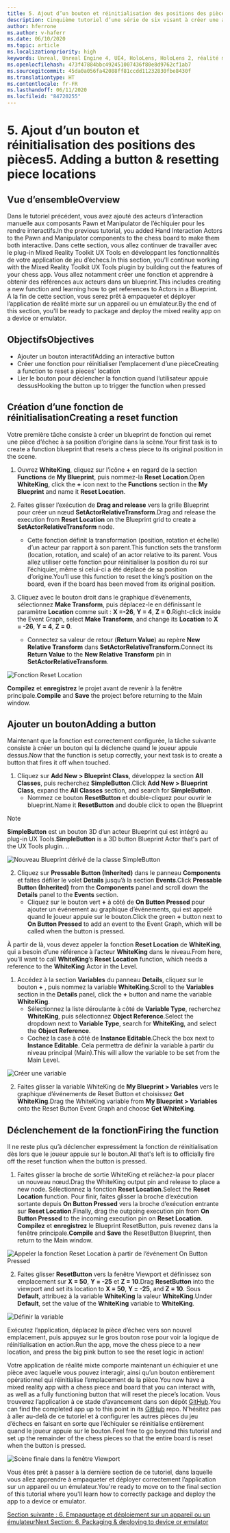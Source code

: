 ```yaml
---
title: 5. Ajout d’un bouton et réinitialisation des positions des pièces
description: Cinquième tutoriel d’une série de six visant à créer une application de jeu d’échecs simple avec Unreal Engine 4 et le plug-in Mixed Reality Toolkit UX Tools
author: hferrone
ms.author: v-haferr
ms.date: 06/10/2020
ms.topic: article
ms.localizationpriority: high
keywords: Unreal, Unreal Engine 4, UE4, HoloLens, HoloLens 2, réalité mixte, tutoriel, bien démarrer, mrtk, uxt, UX Tools, documentation
ms.openlocfilehash: 473f47884bbc492451007436f80e8d9762cf1ab7
ms.sourcegitcommit: 45da0a056fa42088ff81ccdd11232830fbe8430f
ms.translationtype: HT
ms.contentlocale: fr-FR
ms.lasthandoff: 06/11/2020
ms.locfileid: "84720255"
---
```

# <a name="5-adding-a-button--resetting-piece-locations"></a><span data-ttu-id="4ee1e-104">5. Ajout d’un bouton et réinitialisation des positions des pièces</span><span class="sxs-lookup"><span data-stu-id="4ee1e-104">5. Adding a button & resetting piece locations</span></span>


## <a name="overview"></a><span data-ttu-id="4ee1e-105">Vue d’ensemble</span><span class="sxs-lookup"><span data-stu-id="4ee1e-105">Overview</span></span>

<span data-ttu-id="4ee1e-106">Dans le tutoriel précédent, vous avez ajouté des acteurs d’interaction manuelle aux composants Pawn et Manipulator de l’échiquier pour les rendre interactifs.</span><span class="sxs-lookup"><span data-stu-id="4ee1e-106">In the previous tutorial, you added Hand Interaction Actors to the Pawn and Manipulator components to the chess board to make them both interactive.</span></span> <span data-ttu-id="4ee1e-107">Dans cette section, vous allez continuer de travailler avec le plug-in Mixed Reality Toolkit UX Tools en développant les fonctionnalités de votre application de jeu d’échecs.</span><span class="sxs-lookup"><span data-stu-id="4ee1e-107">In this section, you'll continue working with the Mixed Reality Toolkit UX Tools plugin by building out the features of your chess app.</span></span> <span data-ttu-id="4ee1e-108">Vous allez notamment créer une fonction et apprendre à obtenir des références aux acteurs dans un blueprint.</span><span class="sxs-lookup"><span data-stu-id="4ee1e-108">This includes creating a new function and learning how to get references to Actors in a Blueprint.</span></span> <span data-ttu-id="4ee1e-109">À la fin de cette section, vous serez prêt à empaqueter et déployer l’application de réalité mixte sur un appareil ou un émulateur.</span><span class="sxs-lookup"><span data-stu-id="4ee1e-109">By the end of this section, you'll be ready to package and deploy the mixed reality app on a device or emulator.</span></span>

## <a name="objectives"></a><span data-ttu-id="4ee1e-110">Objectifs</span><span class="sxs-lookup"><span data-stu-id="4ee1e-110">Objectives</span></span>

* <span data-ttu-id="4ee1e-111">Ajouter un bouton interactif</span><span class="sxs-lookup"><span data-stu-id="4ee1e-111">Adding an interactive button</span></span>
* <span data-ttu-id="4ee1e-112">Créer une fonction pour réinitialiser l’emplacement d’une pièce</span><span class="sxs-lookup"><span data-stu-id="4ee1e-112">Creating a function to reset a pieces' location</span></span>
* <span data-ttu-id="4ee1e-113">Lier le bouton pour déclencher la fonction quand l’utilisateur appuie dessus</span><span class="sxs-lookup"><span data-stu-id="4ee1e-113">Hooking the button up to trigger the function when pressed</span></span>

## <a name="creating-a-reset-function"></a><span data-ttu-id="4ee1e-114">Création d’une fonction de réinitialisation</span><span class="sxs-lookup"><span data-stu-id="4ee1e-114">Creating a reset function</span></span>
<span data-ttu-id="4ee1e-115">Votre première tâche consiste à créer un blueprint de fonction qui remet une pièce d’échec à sa position d’origine dans la scène.</span><span class="sxs-lookup"><span data-stu-id="4ee1e-115">Your first task is to create a function blueprint that resets a chess piece to its original position in the scene.</span></span> 

1.  <span data-ttu-id="4ee1e-116">Ouvrez **WhiteKing**, cliquez sur l’icône **+** en regard de la section **Functions** de **My Blueprint**, puis nommez-la **Reset Location**.</span><span class="sxs-lookup"><span data-stu-id="4ee1e-116">Open **WhiteKing**, click the **+** icon next to the **Functions** section in the **My Blueprint** and name it **Reset Location**.</span></span> 

2.  <span data-ttu-id="4ee1e-117">Faites glisser l’exécution de **Drag and release** vers la grille Blueprint pour créer un nœud **SetActorRelativeTransform**.</span><span class="sxs-lookup"><span data-stu-id="4ee1e-117">Drag and release the execution from **Reset Location** on the Blueprint grid to create a **SetActorRelativeTransform** node.</span></span> 
    * <span data-ttu-id="4ee1e-118">Cette fonction définit la transformation (position, rotation et échelle) d’un acteur par rapport à son parent.</span><span class="sxs-lookup"><span data-stu-id="4ee1e-118">This function sets the transform (location, rotation, and scale) of an actor relative to its parent.</span></span> <span data-ttu-id="4ee1e-119">Vous allez utiliser cette fonction pour réinitialiser la position du roi sur l’échiquier, même si celui-ci a été déplacé de sa position d’origine.</span><span class="sxs-lookup"><span data-stu-id="4ee1e-119">You’ll use this function to reset the king’s position on the board, even if the board has been moved from its original position.</span></span> 
    
3. <span data-ttu-id="4ee1e-120">Cliquez avec le bouton droit dans le graphique d’événements, sélectionnez **Make Transform**, puis déplacez-le en définissant le paramètre **Location** comme suit : **X =-26**, **Y = 4**, **Z = 0**.</span><span class="sxs-lookup"><span data-stu-id="4ee1e-120">Right-click inside the Event Graph, select **Make Transform**, and change its **Location** to **X = -26**, **Y = 4**, **Z = 0**.</span></span>
    * <span data-ttu-id="4ee1e-121">Connectez sa valeur de retour (**Return Value**) au repère **New Relative Transform** dans **SetActorRelativeTransform**.</span><span class="sxs-lookup"><span data-stu-id="4ee1e-121">Connect its **Return Value** to the **New Relative Transform** pin in **SetActorRelativeTransform**.</span></span> 

![Fonction Reset Location](images/unreal-uxt/5-function.PNG)

<span data-ttu-id="4ee1e-123">**Compilez** et **enregistrez** le projet avant de revenir à la fenêtre principale.</span><span class="sxs-lookup"><span data-stu-id="4ee1e-123">**Compile** and **Save** the project before returning to the Main window.</span></span> 


## <a name="adding-a-button"></a><span data-ttu-id="4ee1e-124">Ajouter un bouton</span><span class="sxs-lookup"><span data-stu-id="4ee1e-124">Adding a button</span></span>
<span data-ttu-id="4ee1e-125">Maintenant que la fonction est correctement configurée, la tâche suivante consiste à créer un bouton qui la déclenche quand le joueur appuie dessus.</span><span class="sxs-lookup"><span data-stu-id="4ee1e-125">Now that the function is setup correctly, your next task is to create a button that fires it off when touched.</span></span> 

1.  <span data-ttu-id="4ee1e-126">Cliquez sur **Add New > Blueprint Class**, développez la section **All Classes**, puis recherchez **SimpleButton**.</span><span class="sxs-lookup"><span data-stu-id="4ee1e-126">Click **Add New > Blueprint Class**, expand the **All Classes** section, and search for **SimpleButton**.</span></span> 
    * <span data-ttu-id="4ee1e-127">Nommez ce bouton **ResetButton** et double-cliquez pour ouvrir le blueprint.</span><span class="sxs-lookup"><span data-stu-id="4ee1e-127">Name it **ResetButton** and double click to open the Blueprint</span></span>

> [!NOTE]
> <span data-ttu-id="4ee1e-128">**SimpleButton** est un bouton 3D d’un acteur Blueprint qui est intégré au plug-in UX Tools.</span><span class="sxs-lookup"><span data-stu-id="4ee1e-128">**SimpleButton** is a 3D button Blueprint Actor that's part of the UX Tools plugin.</span></span> <span data-ttu-id="4ee1e-129">.</span><span class="sxs-lookup"><span data-stu-id="4ee1e-129">.</span></span> 

![Nouveau Blueprint dérivé de la classe SimpleButton](images/unreal-uxt/5-subclass.PNG)

2. <span data-ttu-id="4ee1e-131">Cliquez sur **Pressable Button (Inherited)** dans le panneau **Components** et faites défiler le volet **Details** jusqu’à la section **Events**.</span><span class="sxs-lookup"><span data-stu-id="4ee1e-131">Click **Pressable Button (Inherited)** from the **Components** panel and scroll down the **Details** panel to the **Events** section.</span></span> 
    * <span data-ttu-id="4ee1e-132">Cliquez sur le bouton vert **+** à côté de **On Button Pressed** pour ajouter un événement au graphique d’événements, qui est appelé quand le joueur appuie sur le bouton.</span><span class="sxs-lookup"><span data-stu-id="4ee1e-132">Click the green **+** button next to **On Button Pressed** to add an event to the Event Graph, which will be called when the button is pressed.</span></span> 
    
<span data-ttu-id="4ee1e-133">À partir de là, vous devez appeler la fonction **Reset Location** de **WhiteKing**, qui a besoin d’une référence à l’acteur **WhiteKing** dans le niveau.</span><span class="sxs-lookup"><span data-stu-id="4ee1e-133">From here, you’ll want to call **WhiteKing**’s **Reset Location** function, which needs a reference to the **WhiteKing** Actor in the Level.</span></span> 

1.  <span data-ttu-id="4ee1e-134">Accédez à la section **Variables** du panneau **Details**, cliquez sur le bouton **+** , puis nommez la variable **WhiteKing**.</span><span class="sxs-lookup"><span data-stu-id="4ee1e-134">Scroll to the **Variables** section in the **Details** panel, click the **+** button and name the variable **WhiteKing**.</span></span> 
    * <span data-ttu-id="4ee1e-135">Sélectionnez la liste déroulante à côté de **Variable Type**, recherchez **WhiteKing**, puis sélectionnez **Object Reference**.</span><span class="sxs-lookup"><span data-stu-id="4ee1e-135">Select the dropdown next to **Variable Type**, search for **WhiteKing**, and select the **Object Reference**.</span></span> 
    * <span data-ttu-id="4ee1e-136">Cochez la case à côté de **Instance Editable**.</span><span class="sxs-lookup"><span data-stu-id="4ee1e-136">Check the box next to **Instance Editable**.</span></span> <span data-ttu-id="4ee1e-137">Cela permettra de définir la variable à partir du niveau principal (Main).</span><span class="sxs-lookup"><span data-stu-id="4ee1e-137">This will allow the variable to be set from the Main Level.</span></span> 

![Créer une variable](images/unreal-uxt/5-var.PNG)

2.  <span data-ttu-id="4ee1e-139">Faites glisser la variable WhiteKing de **My Blueprint > Variables** vers le graphique d’événements de Reset Button et choisissez **Get WhiteKing**.</span><span class="sxs-lookup"><span data-stu-id="4ee1e-139">Drag the WhiteKing variable from **My Blueprint > Variables** onto the Reset Button Event Graph and choose **Get WhiteKing**.</span></span> 

## <a name="firing-the-function"></a><span data-ttu-id="4ee1e-140">Déclenchement de la fonction</span><span class="sxs-lookup"><span data-stu-id="4ee1e-140">Firing the function</span></span>
<span data-ttu-id="4ee1e-141">Il ne reste plus qu’à déclencher expressément la fonction de réinitialisation dès lors que le joueur appuie sur le bouton.</span><span class="sxs-lookup"><span data-stu-id="4ee1e-141">All that's left is to officially fire off the reset function when the button is pressed.</span></span>

1.  <span data-ttu-id="4ee1e-142">Faites glisser la broche de sortie WhiteKing et relâchez-la pour placer un nouveau nœud.</span><span class="sxs-lookup"><span data-stu-id="4ee1e-142">Drag the WhiteKing output pin and release to place a new node.</span></span> <span data-ttu-id="4ee1e-143">Sélectionnez la fonction **Reset Location**.</span><span class="sxs-lookup"><span data-stu-id="4ee1e-143">Select the **Reset Location** function.</span></span> <span data-ttu-id="4ee1e-144">Pour finir, faites glisser la broche d’exécution sortante depuis **On Button Pressed** vers la broche d’exécution entrante sur **Reset Location**.</span><span class="sxs-lookup"><span data-stu-id="4ee1e-144">Finally, drag the outgoing execution pin from **On Button Pressed** to the incoming execution pin on **Reset Location**.</span></span> <span data-ttu-id="4ee1e-145">**Compilez** et **enregistrez** le Blueprint ResetButton, puis revenez dans la fenêtre principale.</span><span class="sxs-lookup"><span data-stu-id="4ee1e-145">**Compile** and **Save** the ResetButton Blueprint, then return to the Main window.</span></span> 

![Appeler la fonction Reset Location à partir de l’événement On Button Pressed](images/unreal-uxt/5-callresetloc.PNG)

2.  <span data-ttu-id="4ee1e-147">Faites glisser **ResetButton** vers la fenêtre Viewport et définissez son emplacement sur **X = 50**, **Y = -25** et **Z = 10**.</span><span class="sxs-lookup"><span data-stu-id="4ee1e-147">Drag **ResetButton** into the viewport and set its location to **X = 50**, **Y = -25**, and **Z = 10**.</span></span> <span data-ttu-id="4ee1e-148">Sous **Default**, attribuez à la variable **WhiteKing** la valeur **WhiteKing**.</span><span class="sxs-lookup"><span data-stu-id="4ee1e-148">Under **Default**, set the value of the **WhiteKing** variable to **WhiteKing**.</span></span>

![Définir la variable](images/unreal-uxt/5-buttonlevel.PNG)

<span data-ttu-id="4ee1e-150">Exécutez l’application, déplacez la pièce d’échec vers son nouvel emplacement, puis appuyez sur le gros bouton rose pour voir la logique de réinitialisation en action.</span><span class="sxs-lookup"><span data-stu-id="4ee1e-150">Run the app, move the chess piece to a new location, and press the big pink button to see the reset logic in action!</span></span>

<span data-ttu-id="4ee1e-151">Votre application de réalité mixte comporte maintenant un échiquier et une pièce avec laquelle vous pouvez interagir, ainsi qu’un bouton entièrement opérationnel qui réinitialise l’emplacement de la pièce.</span><span class="sxs-lookup"><span data-stu-id="4ee1e-151">You now have a mixed reality app with a chess piece and board that you can interact with, as well as a fully functioning button that will reset the piece’s location.</span></span> <span data-ttu-id="4ee1e-152">Vous trouverez l’application à ce stade d’avancement dans son dépôt [GitHub](https://github.com/microsoft/MixedReality-Unreal-Samples/tree/master/ChessApp).</span><span class="sxs-lookup"><span data-stu-id="4ee1e-152">You can find the completed app up to this point in its [GitHub](https://github.com/microsoft/MixedReality-Unreal-Samples/tree/master/ChessApp) repo.</span></span> <span data-ttu-id="4ee1e-153">N’hésitez pas à aller au-delà de ce tutoriel et à configurer les autres pièces du jeu d’échecs en faisant en sorte que l’échiquier se réinitialise entièrement quand le joueur appuie sur le bouton.</span><span class="sxs-lookup"><span data-stu-id="4ee1e-153">Feel free to go beyond this tutorial and set up the remainder of the chess pieces so that the entire board is reset when the button is pressed.</span></span>

![Scène finale dans la fenêtre Viewport](images/unreal-uxt/5-endscene.PNG)

<span data-ttu-id="4ee1e-155">Vous êtes prêt à passer à la dernière section de ce tutoriel, dans laquelle vous allez apprendre à empaqueter et déployer correctement l’application sur un appareil ou un émulateur.</span><span class="sxs-lookup"><span data-stu-id="4ee1e-155">You're ready to move on to the final section of this tutorial where you'll learn how to correctly package and deploy the app to a device or emulator.</span></span>

[<span data-ttu-id="4ee1e-156">Section suivante : 6. Empaquetage et déploiement sur un appareil ou un émulateur</span><span class="sxs-lookup"><span data-stu-id="4ee1e-156">Next Section: 6. Packaging & deploying to device or emulator</span></span>](unreal-uxt-ch6.md)
